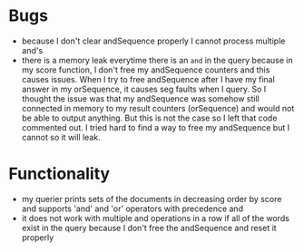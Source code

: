 # Bugs 

- because I don't clear andSequence properly I cannot process multiple and's 
- there is a memory leak everytime there is an `and` in the query because in my score function, I don't free my andSequence counters and this causes issues. When I try to free andSequence after I have my final answer in my orSequence, it causes seg faults when I query. So I thought the issue was that my andSequence was somehow still connected in memory to my result counters (orSequence) and would not be able to output anything. But this is not the case so I left that code commented out. I tried hard to find a way to free my andSequence but I cannot so it will leak. 

# Functionality 
- my querier prints sets of the documents in decreasing order by score and supports 'and' and 'or' operators with precedence and 
- it does not work with multiple and operations in a row if all of the words exist in the query because I don't free the andSequence and reset it properly
